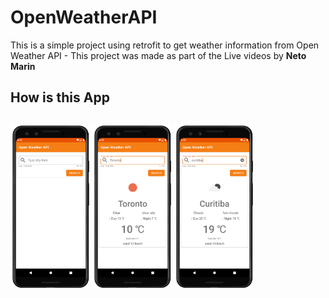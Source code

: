 # OpenWeatherAPI

This is a simple project using retrofit to get weather information from Open Weather API - This project was made as part of the Live videos by <b>Neto Marin</b>

## How is this App
<img src="Screenshot_20200405174946v2.png" width="25%"></img>
<img src="Screenshot_20200405175037.png" width="25%"></img>
<img src="Screenshot_20200405175108.png" width="25%"></img>
-------------
